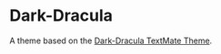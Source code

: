 # Dark-Dracula

A theme based on the [Dark-Dracula TextMate Theme](http://colorsublime.com/theme/Dark-Dracula).
